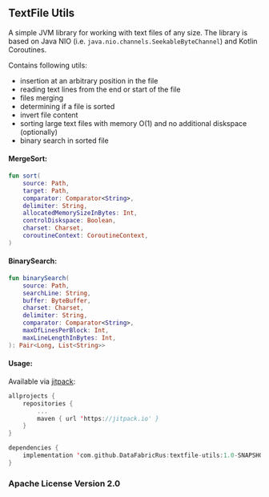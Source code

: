 ## TextFile Utils

A simple JVM library for working with text files of any size.
The library is based on Java NIO (i.e. `java.nio.channels.SeekableByteChannel`) and Kotlin Coroutines.

Contains following utils:

- insertion at an arbitrary position in the file
- reading text lines from the end or start of the file
- files merging
- determining if a file is sorted
- invert file content
- sorting large text files with memory O(1) and no additional diskspace (optionally)
- binary search in sorted file

#### MergeSort:
```kotlin
fun sort(
    source: Path,
    target: Path,
    comparator: Comparator<String>,
    delimiter: String,
    allocatedMemorySizeInBytes: Int,
    controlDiskspace: Boolean,
    charset: Charset,
    coroutineContext: CoroutineContext,
)
```
#### BinarySearch:
```kotlin
fun binarySearch(
    source: Path,
    searchLine: String,
    buffer: ByteBuffer,
    charset: Charset,
    delimiter: String,
    comparator: Comparator<String>,
    maxOfLinesPerBlock: Int,
    maxLineLengthInBytes: Int,
): Pair<Long, List<String>>
```
#### Usage:

Available via [jitpack](https://jitpack.io/#DataFabricRus/textfile-utils):
```kotlin
allprojects {
    repositories {
        ...
        maven { url 'https://jitpack.io' }
    }
}

dependencies {
    implementation 'com.github.DataFabricRus:textfile-utils:1.0-SNAPSHOT'
}
```

### Apache License Version 2.0
